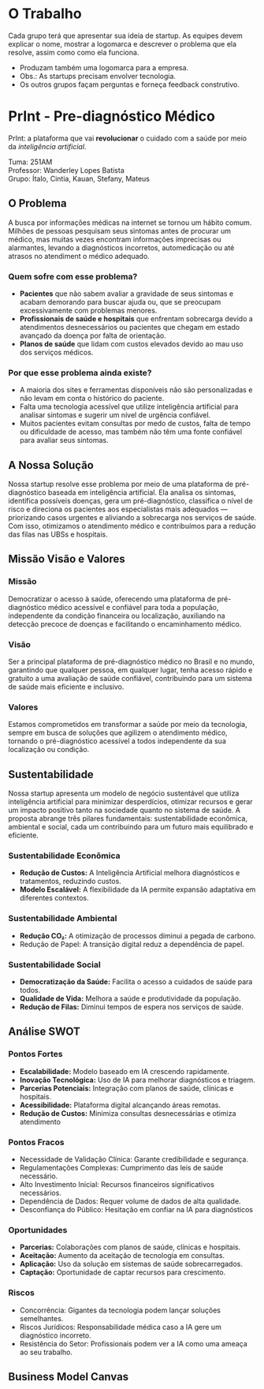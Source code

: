 # O Trabalho
Cada grupo terá que apresentar sua ideia de startup. As equipes devem explicar o nome, mostrar a logomarca e descrever o problema que ela resolve, assim como como ela funciona.
- Produzam também uma logomarca para a empresa.
- Obs.: As startups precisam envolver tecnologia.
- Os outros grupos façam perguntas e forneça feedback construtivo.

# PrInt - Pre-diagnóstico Médico
PrInt: a plataforma que vai **revolucionar** o cuidado com a saúde por meio da _inteligência artificial_. <!-- adicionar link de alguma materia sobre ia para ser aberta em uma nova guia -->

<!-- adicionar nossa logo num tamanho pequeno -->

Tuma: 251AM </br>
Professor: Wanderley Lopes Batista <!-- adicionar o link do perfil do professor --></br>
Grupo: Ítalo, Cintia, Kauan, Stefany, Mateus <!-- corrigir nomes e adicionar links do perfil de cada membro -->

## **O Problema**
A busca por informações médicas na internet se tornou um hábito comum. Milhões de pessoas pesquisam seus sintomas antes de procurar um médico, mas muitas vezes encontram informações imprecisas ou alarmantes, levando a diagnósticos incorretos, automedicação ou até atrasos no atendiment  o médico adequado.

### **Quem sofre com esse problema?**
- **Pacientes** que não sabem avaliar a gravidade de seus sintomas e acabam demorando para buscar ajuda ou, que se preocupam excessivamente com problemas menores.
- **Profissionais de saúde e hospitais** que enfrentam sobrecarga devido a atendimentos desnecessários ou pacientes que chegam em estado avançado da doença por falta de orientação.
- **Planos de saúde** que lidam com custos elevados devido ao mau uso dos serviços médicos.

### **Por que esse problema ainda existe?**
- A maioria dos sites e ferramentas disponíveis não são personalizadas e não levam em conta o histórico do paciente.
- Falta uma tecnologia acessível que utilize inteligência artificial para analisar sintomas e sugerir um nível de urgência confiável.
- Muitos pacientes evitam consultas por medo de custos, falta de tempo ou dificuldade de acesso, mas também não têm uma fonte confiável para avaliar seus sintomas.

## A Nossa Solução
Nossa startup resolve esse problema por meio de uma plataforma de pré-diagnóstico baseada em inteligência artificial. Ela analisa os sintomas, identifica possíveis doenças, gera um pré-diagnóstico, classifica o nível de risco e direciona os pacientes aos especialistas mais adequados — priorizando casos urgentes e aliviando a sobrecarga nos serviços de saúde. Com isso, otimizamos o atendimento médico e contribuímos para a redução das filas nas UBSs e hospitais.

## Missão Visão e Valores

### Missão
Democratizar o acesso à saúde, oferecendo uma plataforma de pré-diagnóstico médico acessível e confiável para toda a população, independente da condição financeira ou localização, auxiliando na detecção precoce de doenças e facilitando o encaminhamento médico.

### Visão
Ser a principal plataforma de pré-diagnóstico médico no Brasil e no mundo, garantindo que qualquer pessoa, em qualquer lugar, tenha acesso rápido e gratuito a uma avaliação de saúde confiável, contribuindo para um sistema de saúde mais eficiente e inclusivo.

### Valores
Estamos comprometidos em transformar a saúde por meio da tecnologia, sempre em busca de soluções que agilizem o atendimento médico, tornando o pré-diagnóstico acessível a todos independente da sua localização ou condição.

## Sustentabilidade
Nossa startup apresenta um modelo de negócio sustentável que utiliza inteligência artificial para minimizar desperdícios, otimizar recursos e gerar um impacto positivo tanto na sociedade quanto no sistema de saúde. A proposta abrange três pilares fundamentais: sustentabilidade econômica, ambiental e social, cada um contribuindo para um futuro mais equilibrado e eficiente.

### Sustentabilidade Econômica
- **Redução de Custos:** A Inteligência Artificial melhora diagnósticos e tratamentos, reduzindo custos.
- **Modelo Escalável:** A flexibilidade da IA permite expansão adaptativa em diferentes contextos.

### Sustentabilidade Ambiental
- **Redução CO₂:** A otimização de processos diminui a pegada de carbono.
- Redução de Papel: A transição digital reduz a dependência de papel.

### Sustentabilidade Social
- **Democratização da Saúde:** Facilita o acesso a cuidados de saúde para todos.
- **Qualidade de Vida:** Melhora a saúde e produtividade da população.
- **Redução de Filas:** Diminui tempos de espera nos serviços de saúde.

## Análise SWOT

### Pontos Fortes
- **Escalabilidade:** Modelo baseado em IA crescendo rapidamente.
- **Inovação Tecnológica:** Uso de IA para melhorar diagnósticos e triagem.
- **Parcerias Potenciais:** Integração com planos de saúde, clínicas e hospitais.
- **Acessibilidade:** Plataforma digital alcançando áreas remotas.
- **Redução de Custos:** Minimiza consultas desnecessárias e otimiza atendimento

### Pontos Fracos
- Necessidade de Validação Clínica: Garante credibilidade e segurança.
- Regulamentações Complexas: Cumprimento das leis de saúde necessário.
- Alto Investimento Inicial: Recursos financeiros significativos necessários.
- Dependência de Dados: Requer volume de dados de alta qualidade.
- Desconfiança do Público: Hesitação em confiar na IA para diagnósticos

### Oportunidades
- **Parcerias:** Colaborações com planos de saúde, clínicas e hospitais.
- **Aceitação:** Aumento da aceitação de tecnologia em consultas.
- **Aplicação:** Uso da solução em sistemas de saúde sobrecarregados.
- **Captação:** Oportunidade de captar recursos para crescimento.

### Riscos
- Concorrência: Gigantes da tecnologia podem lançar soluções semelhantes.
- Riscos Jurídicos: Responsabilidade médica caso a IA gere um diagnóstico incorreto.
- Resistência do Setor: Profissionais podem ver a IA como uma ameaça ao seu trabalho.

## Business Model Canvas

<!-- adicionar business model canvas -->
<!-- fazer imagem business model canvas -->
<!-- adicionar persona -->
<!-- adicionar código de ética e conduta -->
<!-- adicionar nossa logomarca -->

